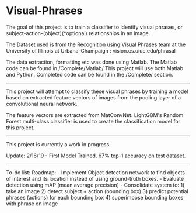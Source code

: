 # Visual-Phrases

The goal of this project is to train a classifier to identify visual phrases, or subject-action-(object)(*optional) relationships in an image.

The Dataset used is from the Recognition using Visual Phrases team at the University of Illinois at Urbana-Champaign : vision.cs.uiuc.edu/phrasal

The data extraction, formatting etc was done using Matlab. The Matlab code can be found in /Complete/Matlab/
This project will use both Matlab and Python. Completed code can be found in the /Complete/ section.  

___
This project will attempt to classify these visual phrases by training a model based 
on extracted feature vectors of images from the pooling layer of a convolutional neural network.

The feature vectors are extracted from MatConvNet.
LightGBM's Random Forest multi-class classifier is used to create the classification model for this project.
___
This project is currently a work in progress.

Update: 2/16/19 - First Model Trained. 67% top-1 accuracy on test dataset.

___

To-do list: 
	Roadmap:
	- Implement Object detection network to find objects of interest and its location instead of using ground-truth boxes.
	- Evaluate detection using mAP (mean average precision) 
	- Consolidate system to:
		1) take an image
		2) detect subject + action (bounding box) 
		3) predict potential phrases (actions) for each bounding box
		4) superimpose bounding boxes with phrase on image

